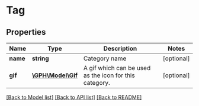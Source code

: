 # Tag

## Properties
Name | Type | Description | Notes
------------ | ------------- | ------------- | -------------
**name** | **string** | Category name | [optional] 
**gif** | [**\GPH\Model\Gif**](Gif.md) | A gif which can be used as the icon for this category. | [optional] 

[[Back to Model list]](../README.md#documentation-for-models) [[Back to API list]](../README.md#documentation-for-api-endpoints) [[Back to README]](../README.md)


